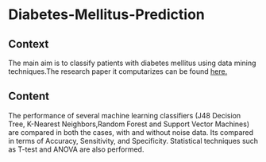 # Diabetes-Mellitus-Prediction
## Context
The main aim is to classify patients with diabetes mellitus using data mining techniques.The research paper it computarizes can be found [here.](https://www.sciencedirect.com/science/article/pii/S1877050915004500#:~:text=The%20main%20aim%20of%20this,classify%20patients%20with%20diabetes%20mellitus.)  
## Content
The performance of several machine learning classifiers (J48 Decision Tree, K-Nearest Neighbors,Random Forest and Support Vector Machines) are compared in both the cases, with and without noise data.
Its compared in terms of Accuracy, Sensitivity, and Specificity. Statistical techniques such as T-test and ANOVA are also performed.
